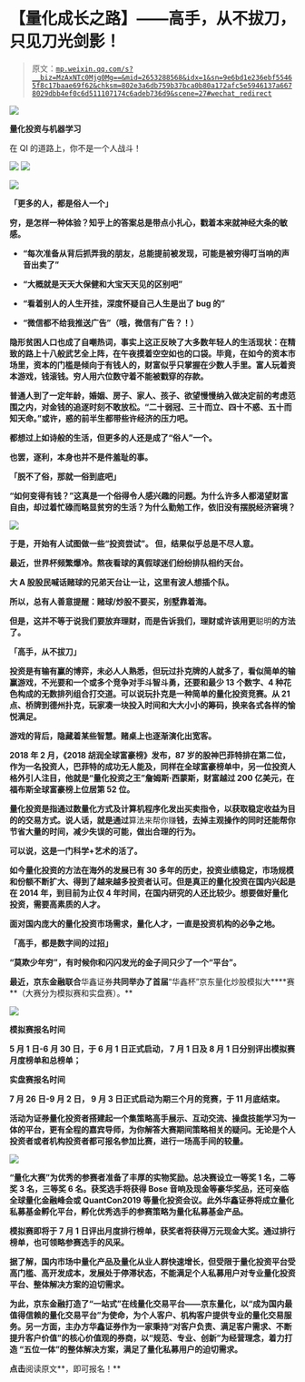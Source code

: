 # 【量化成长之路】——高手，从不拔刀，只见刀光剑影！

> 原文：[`mp.weixin.qq.com/s?__biz=MzAxNTc0Mjg0Mg==&mid=2653288568&idx=1&sn=9e6bd1e236ebf55465f8c17baae69f62&chksm=802e3a6db759b37bca0b80a172afc5e5946137a6678029dbb4ef0c6d511107174c6adeb736d9&scene=27#wechat_redirect`](http://mp.weixin.qq.com/s?__biz=MzAxNTc0Mjg0Mg==&mid=2653288568&idx=1&sn=9e6bd1e236ebf55465f8c17baae69f62&chksm=802e3a6db759b37bca0b80a172afc5e5946137a6678029dbb4ef0c6d511107174c6adeb736d9&scene=27#wechat_redirect)

![](img/4d23e291c048375e72046f282859ab70.png)

**量化投资与机器学习**

在 QI 的道路上，你不是一个人战斗！

![](img/a8465e65bf54c375c9f3fba202bb9d86.png) ![](img/81e631ba8878cc68c49795c6cc952f25.png)

**![](img/bf559fb61fe386c2a76b8e5941716002.png)**

****「更多的人，都是俗人一个」****

**穷，是怎样一种体验？知乎上的答案总是带点小扎心，戳着本来就神经大条的敏感。**

*   **“每次准备从背后抓弄我的朋友，总能提前被发现，可能是被穷得叮当响的声音出卖了”**

*   **“大概就是天天大保健和大宝天天见的区别吧”**

*   **“看着别人的人生开挂，深度怀疑自己人生是出了 bug 的”**

*   **“微信都不给我推送广告”（哦，微信有广告？！）**

**隐形贫困人口也成了自嘲热词，事实上这正反映了大多数年轻人的生活现状：在精致的路上十八般武艺全上阵，在午夜摸着空空如也的口袋。毕竟，在如今的资本市场里，资本的门槛是倾向于有钱人的，财富似乎只掌握在少数人手里。富人玩着资本游戏，钱滚钱。穷人用六位数守着不能被戳穿的存款。**

**普通人到了一定年龄，婚姻、房子、家人、孩子、欲望慢慢纳入做决定前的考虑范围之内，对金钱的追逐时刻不敢放松。“二十弱冠、三十而立、四十不惑、五十而知天命。”或许，惑的前半生都带些许经济的压力吧。**

**都想过上如诗般的生活，但更多的人还是成了“俗人”一个。**

**也罢，逐利，本身也并不是件羞耻的事。**

****「脱不了俗，那就一俗到底吧」****

**“如何变得有钱？”这真是一个俗得令人感兴趣的问题。为什么许多人都渴望财富自由，却过着忙碌而略显贫穷的生活？为什么勤勉工作，依旧没有摆脱经济窘境？**

**![](img/f951984afec56458380d3350a647e695.png)**

**于是，开始有人试图做一些“投资尝试”。 但，结果似乎总是不尽人意。**

**最近，世界杯频繁爆冷。熬夜看球的真假球迷们纷纷排队相约天台。**

**大 A 股股民喊话赌球的兄弟天台让一让，这里有波人想插个队。**

**所以，总有人善意提醒：赌球/炒股不要买，别墅靠着海。**

**但是，这并不等于说我们要放弃理财，而是告诉我们，理财或许该用更**聪明**的方法了。**

****「高手，从不拔刀」****

**投资是有输有赢的博弈，未必人人熟悉，但玩过扑克牌的人就多了，看似简单的输赢游戏，不光要和一个或多个竞争对手斗智斗勇，还要和最少 13 个数字、4 种花色构成的无数排列组合打交道。可以说玩扑克是一种简单的量化投资竞赛。从 21 点、桥牌到德州扑克，玩家凑一块投入时间和大大小小的筹码，换来各式各样的愉悦满足。**

**游戏的背后，隐藏着某些智慧。赌桌上也逐渐演化出宽客。**

**2018 年 2 月，《2018 胡润全球富豪榜》发布，87 岁的股神巴菲特排在第二位，作为一名投资人，巴菲特的成功无人能及，同样在全球富豪榜单中，另一位投资人格外引人注目，他就是“量化投资之王”詹姆斯·西蒙斯，财富越过 200 亿美元，在福布斯全球富豪榜上位居第 52 位。**

**量化投资是指通过数量化方式及计算机程序化发出买卖指令，以获取稳定收益为目的的交易方式。说人话，就是通过**算法来帮你赚**钱，去掉主观操作的同时还能帮你节省大量的时间，减少失误的可能，做出合理的行为。**

**可以说，这是一门科学+艺术的活了。**

**如今量化投资的方法在海外的发展已有 30 多年的历史，投资业绩稳定，市场规模和份额不断扩大、得到了越来越多投资者认可。但是真正的量化投资在国内兴起是在 2014 年，到目前为止仅 4 年时间，在国内研究的人还比较少。想要做好量化投资，需要高素质的人才。**

**面对国内庞大的量化投资市场需求，量化人才，一直是投资机构的必争之地。**

****「高手，都是数字间的过招」****

**“莫欺少年穷”，有时候你和闪闪发光的金子间只少了一个“平台”。**

**最近，**京东金融**联合**华鑫证券**共同举办了首届**“华鑫杯”京东量化炒股模拟大****赛**（大赛分为模拟赛和实盘赛）。**

**![](img/9798e060d58d175093694d5f7687ff40.png)**

****模拟赛报名时间****

**5 月 1 日-6 月 30 日，于 6 月 1 日正式启动， 7 月 1 日及 8 月 1 日分别评出模拟赛月度榜单和总榜单；**

****实盘赛报名时间****

**7 月 26 日-9 月 2 日， 9 月 3 日正式启动为期三个月的竞赛，于 11 月底结束。**

**活动为证券量化投资者搭建起一个集策略高手展示、互动交流、操盘技能学习为一体的平台，更有全程的嘉宾导师，为你解答大赛期间策略相关的疑问。无论是个人投资者或者机构投资者都可报名参加比赛，进行一场高手间的较量。**

**![](img/4e617df870adaf46c6a553f485c7071d.png)**

**“量化大赛”为优秀的参赛者准备了丰厚的实物奖励。总决赛设立一等奖 1 名，二等奖 3 名，三等奖 6 名。获奖选手将获得 Bose 音响及现金等豪华奖品，还可亲临全球量化金融峰会或 QuantCon2019 等量化投资会议。此外华鑫证券将成立量化私募基金孵化平台，孵化优秀选手的参赛策略为量化私募基金产品。**

 **模拟赛即将于 7 月 1 日评出月度排行榜单，获奖者将获得万元现金大奖。通过排行榜单，也可领略参赛选手的风采。**

**据了解，国内市场中量化产品及量化从业人群快速增长，但受限于量化投资平台受高门槛、高开发成本，发展处于停滞状态，不能满足个人私募用户对专业量化投资平台、整体解决方案的迫切需求。**

**为此，京东金融打造了“一站式”在线量化交易平台——京东量化，以“成为国内最值得信赖的量化交易平台”为使命，为个人客户、机构客户提供专业的量化交易服务。另一方面，主办方华鑫证券作为一家秉持“对客户负责、满足客户需求、不断提升客户价值”的核心价值观的券商，以“规范、专业、创新”为经营理念，着力打造 “五位一体”的整体解决方案，满足了量化私募用户的迫切需求。**

**点击**阅读原文**，即可报名！**